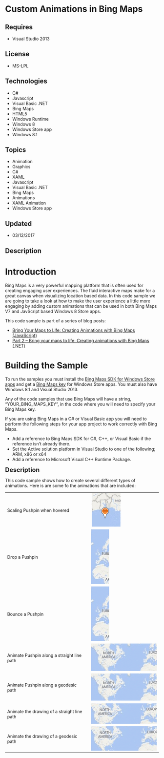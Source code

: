 # Custom Animations in Bing Maps
## Requires
- Visual Studio 2013
## License
- MS-LPL
## Technologies
- C#
- Javascript
- Visual Basic .NET
- Bing Maps
- HTML5
- Windows Runtime
- Windows 8
- Windows Store app
- Windows 8.1
## Topics
- Animation
- Graphics
- C#
- XAML
- Javascript
- Visual Basic .NET
- Bing Maps
- Animations
- XAML Animation
- Windows Store app
## Updated
- 03/12/2017
## Description

<h1>Introduction</h1>
<p>Bing Maps is a very powerful mapping platform that is often used for creating engaging user experiences. The fluid interactive maps make for a great canvas when visualizing location based data. In this code sample we are going to take a look at how to make
 the user experience a little more engaging by adding custom animations that can be used in both Bing Maps V7 and JavScript based Windows 8 Store apps.&nbsp;</p>
<p>This code sample is part of a series of blog posts:</p>
<ul>
<li><a href="http://blogs.bing.com/maps/2014/08/07/bring-your-maps-to-life-creating-animations-with-bing-maps-javascript/">Bring Your Maps to Life: Creating Animations with Bing Maps (JavaScript)</a>
</li><li><a href="http://blogs.bing.com/maps/2014/09/25/part-2-bring-your-maps-to-life-creating-animations-with-bing-maps-net/">Part 2 &ndash; Bring your maps to life: Creating animations with Bing Maps (.NET)</a>
</li></ul>
<h1><span>Building the Sample</span></h1>
<p>To run the samples you must install the <a href="http://visualstudiogallery.msdn.microsoft.com/224eb93a-ebc4-46ba-9be7-90ee777ad9e1">
Bing Maps SDK for Windows Store apps</a>&nbsp;and get a <a href="http://msdn.microsoft.com/en-us/library/ff428642.aspx">
Bing Maps key</a> for Windows Store apps. You must also have Windows 8.1 and Visual Studio 2013.</p>
<p>Any of the code samples that use Bing Maps will have a string, &ldquo;YOUR_BING_MAPS_KEY&rdquo;, in the code where you will need to specify your Bing Maps key.</p>
<p>If you are using Bing Maps in a C# or Visual Basic app you will need to perform the following steps for your app project to work correctly with Bing Maps.</p>
<ul>
<li>Add a reference to&nbsp;Bing Maps SDK for C#, C&#43;&#43;, or Visual Basic if the reference isn&rsquo;t already there.
</li><li>Set the&nbsp;Active solution platform&nbsp;in Visual Studio to one of the following; ARM,&nbsp;x86&nbsp;or&nbsp;x64
</li><li>Add a reference to&nbsp;Microsoft Visual C&#43;&#43; Runtime Package. &nbsp;
<ul>
</ul>
</li></ul>
<p><span style="font-size:20px; font-weight:bold">Description</span></p>
<p>This code sample shows how to create several different types of animations. Here is are some fo the animations that are included:</p>
<table>
<tbody>
<tr>
<td>Scaling Pushpin when hovered</td>
<td>&nbsp;<img id="119862" src="119862-scalingpin.gif" alt="" width="94" height="110"></td>
</tr>
<tr>
<td>Drop a Pushpin</td>
<td><img id="119863" src="119863-droppin.gif" alt="" width="60" height="179"></td>
</tr>
<tr>
<td>Bounce a Pushpin</td>
<td><img id="119866" src="119866-bouncepin.gif" alt="" width="60" height="179"><br>
</td>
</tr>
<tr>
<td>Animate Pushpin along a straight line path</td>
<td><img id="119865" src="119865-pinonstraightpath.gif" alt="" width="237" height="90"></td>
</tr>
<tr>
<td>Animate Pushpin along a geodesic path</td>
<td><img id="119867" src="119867-pinongeodesicpath.gif" alt="" width="237" height="89"></td>
</tr>
<tr>
<td>Animate the drawing of a straight line path</td>
<td><img id="119868" src="119868-drawstraightpath.gif" alt="" width="231" height="67"></td>
</tr>
<tr>
<td>Animate the drawing of a geodesic path</td>
<td><img id="119869" src="119869-drawgeodesicpath.gif" alt="" width="228" height="80"></td>
</tr>
</tbody>
</table>
